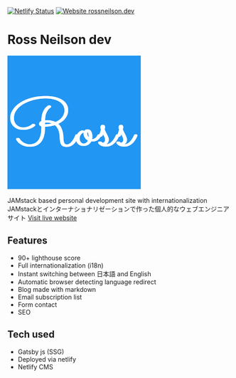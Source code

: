 [![Netlify Status](https://api.netlify.com/api/v1/badges/3d320caf-8c6d-400b-84cf-4cd508f2db72/deploy-status)](https://app.netlify.com/sites/rossneilson/deploys)
[![Website rossneilson.dev](https://img.shields.io/website-up-down-green-red/https/rossneilson.dev)](https://rossneilson.dev/)

# Ross Neilson dev
<img src="/src/images/icon-512x512.png" width="300"/>

JAMstack based personal development site with internationalization
JAMstackとインターナショナリゼーションで作った個人的なウェブエンジニアサイト
[Visit live website](https://rossneilson.dev)

## Features
* 90+ lighthouse score
* Full internationalization (i18n)
* Instant switching between 日本語 and English
* Automatic browser detecting language redirect
* Blog made with markdown
* Email subscription list
* Form contact
* SEO

## Tech used
* Gatsby js (SSG)
* Deployed via netlify
* Netlify CMS
